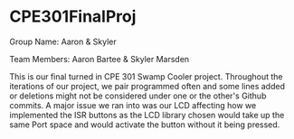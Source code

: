 # CPE301FinalProj
Group Name: Aaron & Skyler

Team Members: Aaron Bartee & Skyler Marsden

This is our final turned in CPE 301 Swamp Cooler project. Throughout the iterations of our project, we pair programmed often and some lines added or deletions
might not be considered under one or the other's Github commits. A major issue we ran into was our LCD affecting how we implemented the ISR buttons as the LCD library
chosen would take up the same Port space and would activate the button without it being pressed. 
